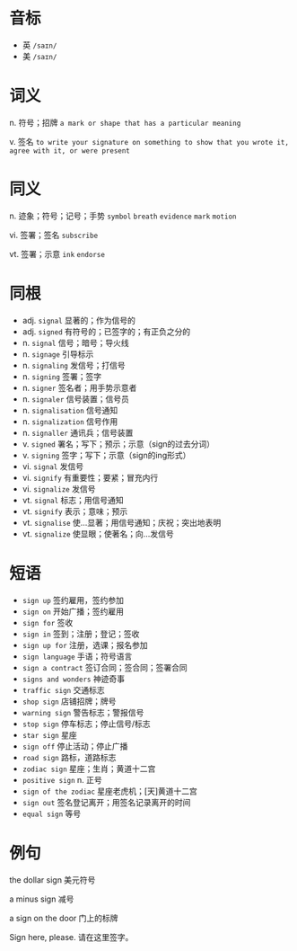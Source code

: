 # 音标

- 英 `/saɪn/`
- 美 `/saɪn/`

# 词义

n. 符号；招牌
`a mark or shape that has a particular meaning`

v. 签名
`to write your signature on something to show that you wrote it, agree with it, or were present`

# 同义

n. 迹象；符号；记号；手势
`symbol` `breath` `evidence` `mark` `motion`

vi. 签署；签名
`subscribe`

vt. 签署；示意
`ink` `endorse`

# 同根

- adj. `signal` 显著的；作为信号的
- adj. `signed` 有符号的；已签字的；有正负之分的
- n. `signal` 信号；暗号；导火线
- n. `signage` 引导标示
- n. `signaling` 发信号；打信号
- n. `signing` 签署；签字
- n. `signer` 签名者；用手势示意者
- n. `signaler` 信号装置；信号员
- n. `signalisation` 信号通知
- n. `signalization` 信号作用
- n. `signaller` 通讯兵；信号装置
- v. `signed` 署名；写下；预示；示意（sign的过去分词）
- v. `signing` 签字；写下；示意（sign的ing形式）
- vi. `signal` 发信号
- vi. `signify` 有重要性；要紧；冒充内行
- vi. `signalize` 发信号
- vt. `signal` 标志；用信号通知
- vt. `signify` 表示；意味；预示
- vt. `signalise` 使…显著；用信号通知；庆祝；突出地表明
- vt. `signalize` 使显眼；使著名；向…发信号

# 短语

- `sign up` 签约雇用，签约参加
- `sign on` 开始广播；签约雇用
- `sign for` 签收
- `sign in` 签到；注册；登记；签收
- `sign up for` 注册，选课；报名参加
- `sign language` 手语；符号语言
- `sign a contract` 签订合同；签合同；签署合同
- `signs and wonders` 神迹奇事
- `traffic sign` 交通标志
- `shop sign` 店铺招牌；牌号
- `warning sign` 警告标志；警报信号
- `stop sign` 停车标志；停止信号/标志
- `star sign` 星座
- `sign off` 停止活动；停止广播
- `road sign` 路标，道路标志
- `zodiac sign` 星座；生肖；黄道十二宫
- `positive sign` n. 正号
- `sign of the zodiac` 星座老虎机；[天]黄道十二宫
- `sign out` 签名登记离开；用签名记录离开的时间
- `equal sign` 等号

# 例句

the dollar sign
美元符号

a minus sign
减号

a sign on the door
门上的标牌

Sign here, please.
请在这里签字。


